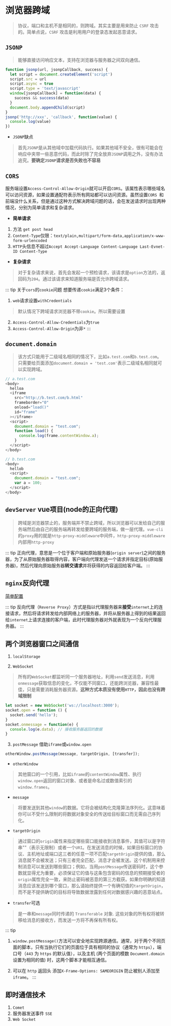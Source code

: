 # 浏览器跨域
> 协议，端口和主机不是相同的，则跨域。其实主要是用来防止 `CSRF` 攻击的。简单点说，`CSRF` 攻击是利用用户的登录态发起恶意请求。

## `JSONP`
> 能够直接访问响应文本，支持在浏览器与服务器之间双向通信。 

```js
function jsonp(url, jsonpCallback, success) {
  let script = document.createElement('script')
  script.src = url
  script.async = true
  script.type = 'text/javascript'
  window[jsonpCallback] = function(data) {
    success && success(data)
  }
  document.body.appendChild(script)
}
jsonp('http://xxx', 'callback', function(value) {
  console.log(value)
})
```

+ `JSONP`缺点
> 首先`JSONP`是从其他域中加载代码执行。如果其他域不安全，很有可能会在响应中夹带一些恶意代码，而此时除了完全放弃`JSONP`调用之外，没有办法追究。**要确定`JSONP`请求是否失败也不容易**

## `CORS`
服务端设置`Access-Control-Allow-Origin`就可以开启`CORS`。该属性表示哪些域名可以访问资源，如果设置通配符表示所有网站都可以访问资源。虽然设置`CORS `和前端没什么关系，但是通过这种方式解决跨域问题的话，会在发送请求时出现两种情况，分别为简单请求和复杂请求。

- **简单请求**
1. 方法 `get post head`
2. `Content-Type`仅限：`text/plain,multipart/form-data,application/x-www-form-urlencoded`
3. `HTTP`头信息不超过`Accept Accept-Language Content-Language Last-Evnet-ID Content-Type`

- **复杂请求**
> 对于复杂请求来说，首先会发起一个预检请求，该请求是`option`方法的，返回码为`204`。通过该请求来知道服务端是否允许跨域请求。

::: tip
关于`cors`的`cookie`问题
想要传递`cookie`满足3个条件：
1. `web`请求设置`withCredentials`
> 默认情况下跨域请求浏览器不带`cookie`。所以需要设置

2. `Access-Control-Allow-Credentials`为`true`
3. `Access-Control-Allow-Origin`为非`*`
:::

## `document.domain`
> 该方式只能用于二级域名相同的情况下，比如`a.test.com`和`b.test.com`。只需要给页面添加`document.domain = 'test.com'`表示二级域名相同就可以实现跨域。
```js
// a.test.com
<body>
  helloa
  <iframe
    src="http://b.test.com/b.html"
    frameborder="0"
    onload="load()"
    id="frame"
  ></iframe>
  <script>
    document.domain = "test.com";
    function load() {
      console.log(frame.contentWindow.a);
    }
  </script>
</body>
```
```js
// b.test.com
<body>
  hellob
  <script>
    document.domain = "test.com";
    var a = 100;
  </script>
</body>
```

## `devServer` vue项目(node的正向代理)
> 跨域是浏览器禁止的，服务端并不禁止跨域，所以浏览器可以发给自己的服务端然后由自己的服务端再转发给要跨域的服务端，做一层代理。`vue-cli`的`proxy`用的就是`http-proxy-middleware`中间件，`http-proxy-middleware`内部用`http-proxy`

::: tip
正向代理，意思是一个位于客户端和原始服务器(`origin server`)之间的服务器，为了从原始服务器取得内容，客户端向代理发送一个请求并指定目标(原始服务器)，然后代理向原始服务器**转交请求**并将获得的内容返回给客户端。
:::

## `nginx`反向代理
[简单配置](/service/Server/nginx.html#nginx解决跨域问题)

::: tip
反向代理（`Reverse Proxy`）方式是指以代理服务器来**接受**`internet`上的连接请求，然后将请求转发给内部网络上的服务器，并将从服务器上得到的结果返回给`internet`上请求连接的客户端，此时代理服务器对外就表现为一个反向代理服务器。
:::

## 两个浏览器窗口之间通信
1. `localStorage`

2. `WebSocket`
> 所有的`WebSocket`都监听同一个服务器地址，利用`send`发送消息，利用`onmessage`获取信息的变化，不仅能不同窗口，还能跨浏览器，兼容性最佳，只是需要消耗服务器资源。**这种方式本质没有使用`HTTP`，因此也没有跨域限制**

```js
let socket = new WebSocket('ws://localhost:3000');
socket.open = function () {
  socket.send('hello');
}
socket.onmessage = function(e) {
  console.log(e.data); // 接收服务器返回的数据
}
```

3. `postMessage`
借助`iframe`或`window.open`

```js
otherWindow.postMessage(message, targetOrigin, [transfer]);
```
- `otherWindow`
> 其他窗口的一个引用，比如`iframe`的`contentWindow`属性、执行`window.open`返回的窗口对象、或者是命名过或数值索引的`window.frames`。

- `message`
> 将要发送到其他`window`的数据。它将会被结构化克隆算法序列化。这意味着你可以不受什么限制的将数据对象安全的传送给目标窗口而无需自己序列化。

- `targetOrigin`
> 通过窗口的`origin`属性来指定哪些窗口能接收到消息事件，其值可以是字符串""（表示无限制）或者一个`URI`。在发送消息的时候，如果目标窗口的协议、主机地址或端口这三者的任意一项不匹配`targetOrigin`提供的值，那么消息就不会被发送；只有三者完全匹配，消息才会被发送。这个机制用来控制消息可以发送到哪些窗口；例如，当用`postMessage`传送密码时，这个参数就显得尤为重要，必须保证它的值与这条包含密码的信息的预期接受者的`origin`属性完全一致，来防止密码被恶意的第三方截获。如果你明确的知道消息应该发送到哪个窗口，那么请始终提供一个有确切值的`targetOrigin`，而不是不提供确切的目标将导致数据泄露到任何对数据感兴趣的恶意站点。

- `transfer`可选
> 是一串和`message`同时传递的 `Transferable` 对象. 这些对象的所有权将被转移给消息的接收方，而发送一方将不再保有所有权。

::: tip
1. `window.postMessage()`方法可以安全地实现跨源通信。通常，对于两个不同页面的脚本，只有当执行它们的页面位于具有相同的协议（通常为 `https`），端口号（`443` 为 `https` 的默认值），以及主机 (两个页面的模数 `Document.domain`设置为相同的值) 时，这两个脚本才能相互通信。

2. 可以在 `http` 返回头 添加`X-Frame-Options: SAMEORIGIN` 防止被别人添加至 `iframe`。
:::

## 即时通信技术
1. `Comet`
2. 服务器发送事件 `SSE`
3. `Web Socket`